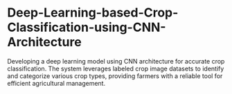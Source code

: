 # Deep-Learning-based-Crop-Classification-using-CNN-Architecture
Developing a deep learning model using CNN architecture for accurate crop classification. The system leverages labeled crop image datasets to identify and categorize various crop types, providing farmers with a reliable tool for efficient agricultural management.
